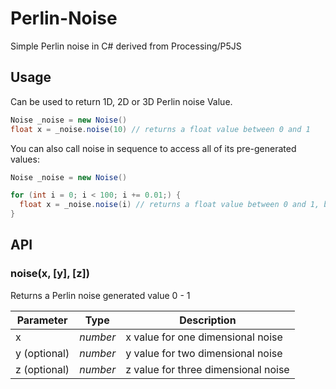 # Perlin-Noise
Simple Perlin noise in C# derived from Processing/P5JS

## Usage
Can be used to return 1D, 2D or 3D Perlin noise Value.

```cs
Noise _noise = new Noise()
float x = _noise.noise(10) // returns a float value between 0 and 1
```

You can also call noise in sequence to access all of its pre-generated values:

```cs
Noise _noise = new Noise()

for (int i = 0; i < 100; i += 0.01;) {
  float x = _noise.noise(i) // returns a float value between 0 and 1, but different and related to the previous return value on each loop cycle
}
```

## API

### noise(x, [y], [z])

Returns a Perlin noise generated value 0 - 1

| Parameter    | Type     | Description                         |
| ------------ | -------- | ----------------------------------- |
| x            | _number_ | x value for one dimensional noise   |
| y (optional) | _number_ | y value for two dimensional noise   |
| z (optional) | _number_ | z value for three dimensional noise |
